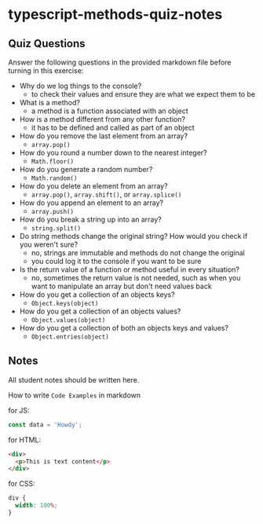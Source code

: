 # typescript-methods-quiz-notes

## Quiz Questions

Answer the following questions in the provided markdown file before turning in this exercise:

- Why do we log things to the console?
  - to check their values and ensure they are what we expect them to be
- What is a method?
  - a method is a function associated with an object
- How is a method different from any other function?
  - it has to be defined and called as part of an object
- How do you remove the last element from an array?
  - `array.pop()`
- How do you round a number down to the nearest integer?
  - `Math.floor()`
- How do you generate a random number?
  - `Math.random()`
- How do you delete an element from an array?
  - `array.pop()`, `array.shift()`, or `array.splice()`
- How do you append an element to an array?
  - `array.push()`
- How do you break a string up into an array?
  - `string.split()`
- Do string methods change the original string? How would you check if you weren't sure?
  - no, strings are immutable and methods do not change the original
  - you could log it to the console if you want to be sure
- Is the return value of a function or method useful in every situation?
  - no, sometimes the return value is not needed, such as when you want to manipulate an array but don't need values back
- How do you get a collection of an objects keys?
  - `Object.keys(object)`
- How do you get a collection of an objects values?
  - `Object.values(object)`
- How do you get a collection of both an objects keys and values?
  - `Object.entries(object)`

## Notes

All student notes should be written here.

How to write `Code Examples` in markdown

for JS:

```javascript
const data = 'Howdy';
```

for HTML:

```html
<div>
  <p>This is text content</p>
</div>
```

for CSS:

```css
div {
  width: 100%;
}
```
